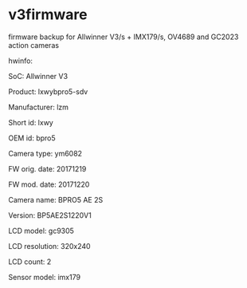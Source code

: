 # v3firmware
firmware backup for Allwinner V3/s + IMX179/s, OV4689 and GC2023 action cameras

hwinfo:

SoC: Allwinner V3

Product: lxwybpro5-sdv

Manufacturer: lzm

Short id: lxwy

OEM id: bpro5

Camera type: ym6082

FW orig. date: 20171219

FW mod. date: 20171220

Camera name: BPRO5 AE 2S

Version: BP5AE2S1220V1

LCD model: gc9305

LCD resolution: 320x240  

LCD count: 2

Sensor model: imx179
